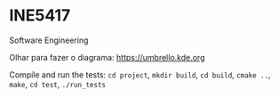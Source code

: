 # INE5417
Software Engineering

Olhar para fazer o diagrama: https://umbrello.kde.org

Compile and run the tests:
```cd project```, ```mkdir build```, ```cd build```, ```cmake ..```, ```make```, ```cd test```, ```./run_tests```
